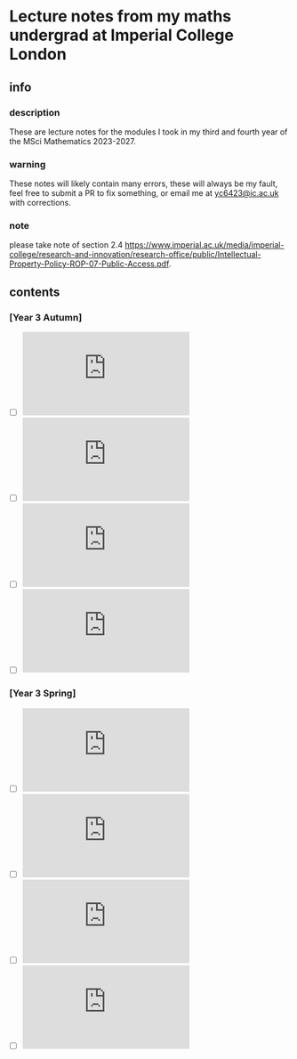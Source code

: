 # Lecture notes from my maths undergrad at Imperial College London
## info
### description
These are lecture notes for the modules I took in my third and fourth year of the MSci Mathematics 2023-2027.
### warning
These notes will likely contain many errors, these will always be my fault, feel free to submit a PR to fix something, or email me at yc6423@ic.ac.uk with corrections.
### note
please take note of section 2.4 https://www.imperial.ac.uk/media/imperial-college/research-and-innovation/research-office/public/Intellectual-Property-Policy-ROP-07-Public-Access.pdf.

## contents
### [Year 3 Autumn]
- [ ] ![MATH60029 Functional Analysis](https://github.com/Yusername05/ICL_UG/blob/main/Year%203/Functional%20Analysis/MATH60029.pdf)
- [ ] ![MATH60035 Alg/ebra 3](https://github.com/Yusername05/ICL_UG/blob/main/Year%203/Algebra%203/MATH60035.pdf)
- [ ] ![MATH60036 Group Theory](https://github.com/Yusername05/ICL_UG/blob/main/Year%203/Group%20Theory/MATH60036.pdf)
- [ ] ![MATH60037 Galois Theory](https://github.com/Yusername05/ICL_UG/blob/main/Year%203/Galois%20Theory/MATH60037.pdf)

### [Year 3 Spring]
- [ ] ![MATH60034 Algebraic Topology](https://github.com/Yusername05/ICL_UG/blob/main/Year%203/Algebraic%20Topology/MATH60034.pdf)
- [ ] ![MATH60039 Group Representation Theory](https://github.com/Yusername05/ICL_UG/blob/main/Year%203/Group%20Representation%20Theory/MATH60039.pdf)
- [ ] ![MATH60042 Algebraic Number Theory](https://github.com/Yusername05/ICL_UG/blob/main/Year%203/Algebraic%20Number%20Theory/MATH60042.pdf)
- [ ] ![MATH60132 Mathematical Logic](https://github.com/Yusername05/ICL_UG/blob/main/Year%203/Mathematical%20Logic/MATH60132.pdf)
